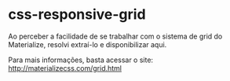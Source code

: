 # css-responsive-grid


Ao perceber a facilidade de se trabalhar com o sistema de grid do Materialize, resolvi extraí-lo e disponibilizar aqui. 

Para mais informações, basta acessar o site: http://materializecss.com/grid.html
